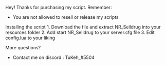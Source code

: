Hey! Thanks for purchasing my script. Remember:
   - You are not allowed to resell or release my scripts

Installing the script
    1. Download the file and extract NR_Selldrug into your resources folder
    2. Add start NR_Selldrug to your server.cfg file
    3. Edit config.lua to your liking

More questions?
   - Contact me on discord : TuKeh_#5504